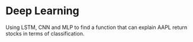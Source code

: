 # Deep Learning

Using LSTM, CNN and MLP to find a function that can explain AAPL return stocks in terms of classification.
